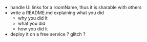 - handle UI links for a roomName, thus it is sharable with others
- write a README.md explaining what you did
  - why you did it
  - what you did
  - how you did it
- deploy it on a free service ? glitch ?
